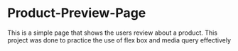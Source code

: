 # Product-Preview-Page
This is a simple page that shows the users review about a product. This project was done to practice the use of flex box and media query effectively
